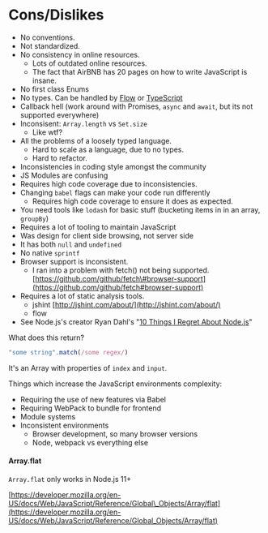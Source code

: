# Cons/Dislikes

* No conventions.
* Not standardized.
* No consistency in online resources.
  * Lots of outdated online resources.
  * The fact that AirBNB has 20 pages on how to write JavaScript is insane.
* No first class Enums
* No types. Can be handled by [Flow](https://github.com/facebook/flow) or [TypeScript](https://www.typescriptlang.org)
* Callback hell \(work around with Promises, `async` and `await`, but its not supported everywhere\)
* Inconsisent: `Array.length` vs `Set.size`
  * Like wtf?
* All the problems of a loosely typed language.
  * Hard to scale as a language, due to no types.
  * Hard to refactor.
* Inconsistencies in coding style amongst the community
* JS Modules are confusing
* Requires high code coverage due to inconsistencies.
* Changing `babel` flags can make your code run differently
  * Requires high code coverage to ensure it does as expected.
* You need tools like `lodash` for basic stuff \(bucketing items in in an array, `groupBy`\)
* Requires a lot of tooling to maintain JavaScript
* Was design for client side browsing, not server side
* It has both `null` and `undefined`
* No native `sprintf`
* Browser support is inconsistent.
  * I ran into a problem with fetch\(\) not being supported. [https://github.com/github/fetch\#browser-support](https://github.com/github/fetch#browser-support)
* Requires a lot of static analysis tools.
  * jshint [http://jshint.com/about/](http://jshint.com/about/) 
  * flow
* See Node.js's creator Ryan Dahl's "[10 Things I Regret About Node.js](https://www.youtube.com/watch?v=M3BM9TB-8yA)"

What does this return?

```javascript
"some string".match(/some regex/)
```

It's an Array with properties of `index` and `input`. 

Things which increase the JavaScript environments complexity:

* Requiring the use of new features via Babel
* Requiring WebPack to bundle for frontend
* Module systems
* Inconsistent environments
  * Browser development, so many browser versions
  * Node, webpack vs everything else

#### Array.flat

`Array.flat` only works in Node.js 11+

[https://developer.mozilla.org/en-US/docs/Web/JavaScript/Reference/Global\_Objects/Array/flat](https://developer.mozilla.org/en-US/docs/Web/JavaScript/Reference/Global_Objects/Array/flat)

